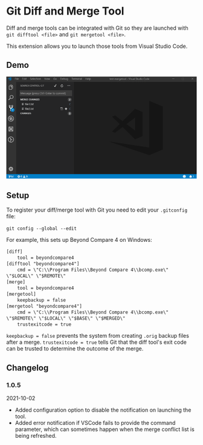 # Git Diff and Merge Tool

Diff and merge tools can be integrated with Git so they are launched with `git difftool <file>` and `git mergetool <file>`.

This extension allows you to launch those tools from Visual Studio Code.

## Demo

![demo](images/demo.gif)

## Setup

To register your diff/merge tool with Git you need to edit your `.gitconfig` file:

`git config --global --edit`

For example, this sets up Beyond Compare 4 on Windows:

```
[diff]
    tool = beyondcompare4
[difftool "beyondcompare4"]
    cmd = \"C:\\Program Files\\Beyond Compare 4\\bcomp.exe\" \"$LOCAL\" \"$REMOTE\"
[merge]
    tool = beyondcompare4
[mergetool]
    keepbackup = false
[mergetool "beyondcompare4"]
    cmd = \"C:\\Program Files\\Beyond Compare 4\\bcomp.exe\" \"$REMOTE\" \"$LOCAL\" \"$BASE\" \"$MERGED\"
    trustexitcode = true
```

`keepbackup = false` prevents the system from creating `.orig` backup files after a merge. `trustexitcode = true` tells Git that the diff tool's exit code can be trusted to determine the outcome of the merge.

## Changelog

### 1.0.5
2021-10-02
- Added configuration option to disable the notification on launching the tool.
- Added error notification if VSCode fails to provide the command parameter, which can sometimes happen when the merge conflict list is being refreshed.